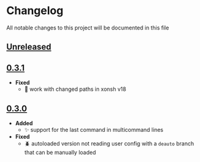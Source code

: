 # Changelog
All notable changes to this project will be documented in this file

[unreleased]: https://github.com/eugenesvk/xontrib-cd/compare/0.3.1...HEAD
## [Unreleased]
<!-- - ✨ __Added__ -->
  <!-- + new features -->
<!-- - Δ __Changed__ -->
  <!-- + changes in existing functionality -->
<!-- - 🐞 __Fixed__ -->
  <!-- + bug fixes -->
<!-- - 💩 __Deprecated__ -->
  <!-- + soon-to-be removed features -->
<!-- - 🗑️ __Removed__ -->
  <!-- + now removed features -->
<!-- - 🔒 __Security__ -->
  <!-- + vulnerabilities -->

[0.3.1]: https://github.com/eugenesvk/xontrib-cd/releases/tag/0.3.1
## [0.3.1]
  - __Fixed__
    + 🐞 work with changed paths in xonsh v18

[0.3.0]: https://github.com/eugenesvk/xontrib-cd/releases/tag/0.3.0
## [0.3.0]
  - __Added__
    + :sparkles: support for the last command in multicommand lines
  - __Fixed__
    + :beetle: autoloaded version not reading user config with a `deauto` branch that can be manually loaded
